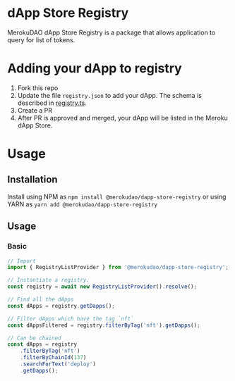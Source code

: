 # dApp Store Registry

MerokuDAO dApp Store Registry is a package that allows application
to query for list of tokens.

# Adding your dApp to registry

1. Fork this repo
2. Update the file `registry.json` to add your dApp. The schema is described in [registry.ts](src/lib//registry.ts).
3. Create a PR
4. After PR is approved and merged, your dApp will be listed in the Meroku dApp Store.


# Usage

## Installation

Install using NPM as `npm install @merokudao/dapp-store-registry` or using YARN as
`yarn add @merokudao/dapp-store-registry`

## Usage

### Basic


```typescript
// Import
import { RegistryListProvider } from '@merokudao/dapp-store-registry';

// Instantiate a registry.
const registry = await new RegistryListProvider().resolve();

// Find all the dApps
const dApps = registry.getDapps();

// Filter dApps which have the tag `nft`
const dAppsFiltered = registry.filterByTag('nft').getDapps();

// Can be chained
const dApps = registry
    .filterByTag('nft')
    .filterByChainId(137)
    .searchForText('deploy')
    .getDapps();
```
